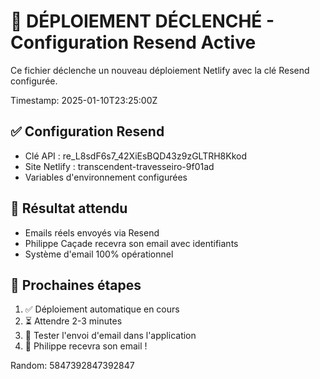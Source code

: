 # 🚀 DÉPLOIEMENT DÉCLENCHÉ - Configuration Resend Active

Ce fichier déclenche un nouveau déploiement Netlify avec la clé Resend configurée.

Timestamp: 2025-01-10T23:25:00Z

## ✅ Configuration Resend
- Clé API : re_L8sdF6s7_42XiEsBQD43z9zGLTRH8Kkod
- Site Netlify : transcendent-travesseiro-9f01ad
- Variables d'environnement configurées

## 📧 Résultat attendu
- Emails réels envoyés via Resend
- Philippe Caçade recevra son email avec identifiants
- Système d'email 100% opérationnel

## 🎯 Prochaines étapes
1. ✅ Déploiement automatique en cours
2. ⏳ Attendre 2-3 minutes
3. 🧪 Tester l'envoi d'email dans l'application
4. 🎉 Philippe recevra son email !

Random: 5847392847392847